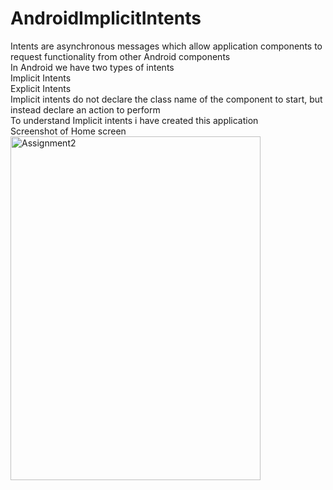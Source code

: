 # AndroidImplicitIntents
Intents are asynchronous messages which allow application components to request functionality from other Android components<br>
In Android we have two types of intents<br>
Implicit Intents<br>
Explicit Intents<br>
Implicit intents do not declare the class name of the component to start, but instead declare an action to perform<br>
To understand Implicit intents i have created this application<br>
Screenshot of Home screen<br>
<img src="https://image.ibb.co/f1eKyk/Assignment2.png" alt="Assignment2" border="0" height="550" width="400">
